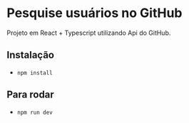 # Pesquise usuários no GitHub

Projeto em React + Typescript utilizando Api do GitHub.

## Instalação
- `npm install`

## Para rodar
- `npm run dev`